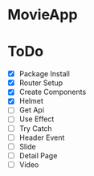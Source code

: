 # MovieApp

# ToDo

- [x] Package Install
- [x] Router Setup
- [x] Create Components
- [x] Helmet
- [ ] Get Api
- [ ] Use Effect
- [ ] Try Catch
- [ ] Header Event
- [ ] Slide
- [ ] Detail Page
- [ ] Video
